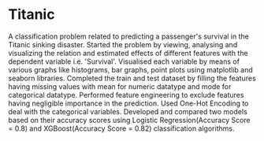 # Titanic
A classification problem related to predicting a passenger's survival in the Titanic sinking disaster. Started the problem by viewing, analysing and visualizing the relation and estimated effects of different features with the dependent variable i.e. 'Survival'. Visualised each variable by means of various graphs like histograms, bar graphs, point plots using matplotlib and seaborn libraries. Completed the train and test dataset by filling the features having missing values with mean for numeric datatype and mode for categorical datatype. Performed feature engineering to exclude features having negligible importance in the prediction. Used One-Hot Encoding to deal with the categorical variables. Developed and compared two models based on their accuracy scores using Logistic Regression(Accuracy Score = 0.8) and XGBoost(Accuracy Score = 0.82) classification algorithms. 
